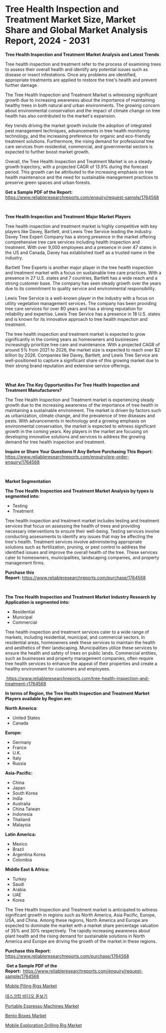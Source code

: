 <p><h1>Tree Health Inspection and Treatment Market Size, Market Share and Global Market Analysis Report, 2024 - 2031</h1></p><p><strong>Tree Health Inspection and Treatment Market Analysis and Latest Trends</strong></p>
<p><p>Tree health inspection and treatment refer to the process of examining trees to assess their overall health and identify any potential issues such as disease or insect infestations. Once any problems are identified, appropriate treatments are applied to restore the tree's health and prevent further damage.</p><p>The Tree Health Inspection and Treatment Market is witnessing significant growth due to increasing awareness about the importance of maintaining healthy trees in both natural and urban environments. The growing concern about environmental conservation and the impact of climate change on tree health has also contributed to the market's expansion.</p><p>Key trends driving the market growth include the adoption of integrated pest management techniques, advancements in tree health monitoring technology, and the increasing preference for organic and eco-friendly treatment solutions. Furthermore, the rising demand for professional tree care services from residential, commercial, and governmental sectors is expected to further boost market growth.</p><p>Overall, the Tree Health Inspection and Treatment Market is on a steady growth trajectory, with a projected CAGR of 13.9% during the forecast period. This growth can be attributed to the increasing emphasis on tree health maintenance and the need for sustainable management practices to preserve green spaces and urban forests.</p></p>
<p><strong>Get a Sample PDF of the Report:&nbsp;</strong> <a href="https://www.reliableresearchreports.com/enquiry/request-sample/1764568">https://www.reliableresearchreports.com/enquiry/request-sample/1764568</a></p>
<p>&nbsp;</p>
<p><strong>Tree Health Inspection and Treatment Major Market Players</strong></p>
<p><p>Tree health inspection and treatment market is highly competitive with key players like Davey, Bartlett, and Lewis Tree Service leading the industry. Davey Tree Expert Company has a strong presence in the market offering comprehensive tree care services including health inspection and treatment. With over 9,000 employees and a presence in over 47 states in the US and Canada, Davey has established itself as a trusted name in the industry.</p><p>Bartlett Tree Experts is another major player in the tree health inspection and treatment market with a focus on sustainable tree care practices. With a presence in 27 U.S. states and 7 countries, Bartlett has a wide reach and a strong customer base. The company has seen steady growth over the years due to its commitment to quality service and environmental responsibility.</p><p>Lewis Tree Service is a well-known player in the industry with a focus on utility vegetation management services. The company has been providing tree care services for over 80 years and has a strong reputation for reliability and expertise. Lewis Tree Service has a presence in 18 U.S. states and is known for its innovative approach to tree health inspection and treatment.</p><p>The tree health inspection and treatment market is expected to grow significantly in the coming years as homeowners and businesses increasingly prioritize tree care and maintenance. With a projected CAGR of around 5% from 2021 to 2026, the market size is expected to reach over $2 billion by 2026. Companies like Davey, Bartlett, and Lewis Tree Service are well-positioned to capture a significant share of this growing market due to their strong brand reputation and extensive service offerings.</p></p>
<p>&nbsp;</p>
<p><strong>What Are The Key Opportunities For Tree Health Inspection and Treatment Manufacturers?</strong></p>
<p><p>The Tree Health Inspection and Treatment market is experiencing steady growth due to the increasing awareness of the importance of tree health in maintaining a sustainable environment. The market is driven by factors such as urbanization, climate change, and the prevalence of tree diseases and pests. With advancements in technology and a growing emphasis on environmental conservation, the market is expected to witness significant growth in the coming years. Key players in the market are focusing on developing innovative solutions and services to address the growing demand for tree health inspection and treatment.</p></p>
<p><strong>Inquire or Share Your Questions If Any Before Purchasing This Report:</strong> <a href="https://www.reliableresearchreports.com/enquiry/pre-order-enquiry/1764568">https://www.reliableresearchreports.com/enquiry/pre-order-enquiry/1764568</a></p>
<p>&nbsp;</p>
<p><strong>Market Segmentation</strong></p>
<p><strong>The Tree Health Inspection and Treatment Market Analysis by types is segmented into:</strong></p>
<p><ul><li>Testing</li><li>Treatment</li></ul></p>
<p><p>Tree health inspection and treatment market includes testing and treatment services that focus on assessing the health of trees and providing necessary interventions to ensure their well-being. Testing services involve conducting assessments to identify any issues that may be affecting the tree's health. Treatment services involve administering appropriate solutions such as fertilization, pruning, or pest control to address the identified issues and improve the overall health of the tree. These services cater to homeowners, municipalities, landscaping companies, and property management firms.</p></p>
<p><strong>Purchase this Report:&nbsp;</strong><a href="https://www.reliableresearchreports.com/purchase/1764568">https://www.reliableresearchreports.com/purchase/1764568</a></p>
<p>&nbsp;</p>
<p><strong>The Tree Health Inspection and Treatment Market Industry Research by Application is segmented into:</strong></p>
<p><ul><li>Residential</li><li>Municipal</li><li>Commercial</li></ul></p>
<p><p>Tree health inspection and treatment services cater to a wide range of markets, including residential, municipal, and commercial sectors. In residential areas, homeowners seek these services to maintain the health and aesthetics of their landscaping. Municipalities utilize these services to ensure the health and safety of trees on public lands. Commercial entities, such as businesses and property management companies, often require tree health services to enhance the appeal of their properties and create a healthy environment for customers and employees.</p></p>
<p><a href="https://www.reliableresearchreports.com/tree-health-inspection-and-treatment-r1764568">&nbsp;https://www.reliableresearchreports.com/tree-health-inspection-and-treatment-r1764568</a></p>
<p><strong>In terms of Region, the Tree Health Inspection and Treatment Market Players available by Region are:</strong></p>
<p>
    <p> <strong> North America: </strong>
        <ul>
            <li>United States</li>
            <li>Canada</li>
        </ul>
        </p> 
    <p> <strong> Europe: </strong>
        <ul>
            <li>Germany</li>
            <li>France</li>
            <li>U.K.</li>
            <li>Italy</li>
            <li>Russia</li>
        </ul>
        </p> 
    <p> <strong> Asia-Pacific: </strong>
        <ul>
            <li>China</li>
            <li>Japan</li>
            <li>South Korea</li>
            <li>India</li>
            <li>Australia</li>
            <li>China Taiwan</li>
            <li>Indonesia</li>
            <li>Thailand</li>
            <li>Malaysia</li>
        </ul>
        </p> 
    <p> <strong> Latin America: </strong>
        <ul>
            <li>Mexico</li>
            <li>Brazil</li>
            <li>Argentina Korea</li>
            <li>Colombia</li>
        </ul>
        </p> 
    <p> <strong> Middle East & Africa: </strong>
        <ul>
            <li>Turkey</li>
            <li>Saudi</li>
            <li>Arabia</li>
            <li>UAE</li>
            <li>Korea</li>
        </ul>
    </p>
    </p>
<p><p>The Tree Health Inspection and Treatment market is anticipated to witness significant growth in regions such as North America, Asia Pacific, Europe, USA, and China. Among these regions, North America and Europe are expected to dominate the market with a market share percentage valuation of 35% and 30% respectively. The rapidly increasing awareness about plant health and the rising demand for sustainable solutions in North America and Europe are driving the growth of the market in these regions.</p></p>
<p><strong>Purchase this Report: </strong><a href="https://www.reliableresearchreports.com/purchase/1764568">https://www.reliableresearchreports.com/purchase/1764568</a></p>
<p>&nbsp;<strong>Get a Sample PDF of the Report:&nbsp;&nbsp;</strong><a href="https://www.reliableresearchreports.com/enquiry/request-sample/1764568">https://www.reliableresearchreports.com/enquiry/request-sample/1764568</a></p>
<p><strong></strong></p>
<p><p><a href="https://github.com/nafiafirdania/Market-Research-Report-List-1/blob/main/mobile-piling-rigs-market.md">Mobile Piling Rigs Market</a></p><p><a href="https://github.com/muchswr/Market-Research-Report-List-2/blob/main/577662670384.md">데스크탑 비디오 돋보기</a></p><p><a href="https://medium.com/@kaylagreenj1521/portable-espresso-machines-market-investigation-industry-evolution-and-forecast-till-2031-fc1e0f3f8232">Portable Espresso Machines Market</a></p><p><a href="https://medium.com/@crystalwastonh89/bento-boxes-market-forecasts-market-trends-and-impact-analysis-2024-2031-3910302626b5">Bento Boxes Market</a></p><p><a href="https://github.com/kulaberyasin52/Market-Research-Report-List-1/blob/main/mobile-exploration-drilling-rig-market.md">Mobile Exploration Drilling Rig Market</a></p></p>
